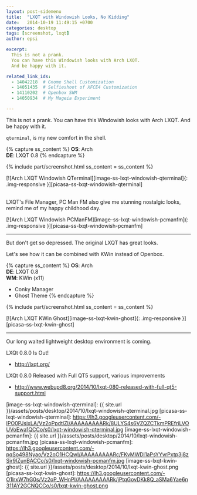 ```yaml
---
layout: post-sidemenu
title:  "LXQT with Windowish Looks, No Kidding"
date:   2014-10-19 11:49:15 +0700
categories: desktop
tags: [screenshot, lxqt]
author: epsi

excerpt:
  This is not a prank.
  You can have this Windowish looks with Arch LXQT.
  And be happy with it.

related_link_ids: 
  - 14042218  # Gnome Shell Customization
  - 14051435  # Selfieshoot of XFCE4 Customization
  - 14110202  # Openbox SWM
  - 14050934  # My Mageia Experiment

---
```


This is not a prank.
You can have this Windowish looks with Arch LXQT.
And be happy with it.

<code>qterminal</code>, is my new comfort in the shell.

{% capture ss_content %}
<strong>OS</strong>: Arch<br/>
<strong>DE</strong>: LXQT 0.8
{% endcapture %}

{% include part/screenshot.html ss_content = ss_content %}

[![Arch LXQT Windowish QTerminal][image-ss-lxqt-windowish-qterminal]{: .img-responsive }][picasa-ss-lxqt-windowish-qterminal]
<br/><br/>

LXQT's File Manager, PC Man FM also give me stunning nostalgic looks,
remind me of my happy childhood day.

[![Arch LXQT Windowish PCManFM][image-ss-lxqt-windowish-pcmanfm]{: .img-responsive }][picasa-ss-lxqt-windowish-pcmanfm]
<br/>

-- -- --

But don't get so depressed.
The original LXQT has great looks.

Let's see how it can be combined with KWin instead of Openbox.

{% capture ss_content %}
<strong>OS</strong>: Arch<br/>
<strong>DE</strong>: LXQT 0.8<br/>
<strong>WM</strong>: KWin (x11)<br/>
  + Conky Manager<br/>
  + Ghost Theme
{% endcapture %}

{% include part/screenshot.html ss_content = ss_content %}



[![Arch LXQT KWin Ghost][image-ss-lxqt-kwin-ghost]{: .img-responsive }][picasa-ss-lxqt-kwin-ghost]
<br/>

-- -- --

Our long waited lightweight desktop environment is coming.

LXQt 0.8.0 Is Out!

* <http://lxqt.org/>

LXQt 0.8.0 Released with Full QT5 support, various improvements

* <http://www.webupd8.org/2014/10/lxqt-080-released-with-full-qt5-support.html>


[//]: <> ( -- -- -- links below -- -- -- )

[image-ss-lxqt-windowish-qterminal]: {{ site.url }}/assets/posts/desktop/2014/10/lxqt-windowish-qterminal.jpg
[picasa-ss-lxqt-windowish-qterminal]: https://lh3.googleusercontent.com/-IPO0PJsixLA/Vz2oPpdtlZI/AAAAAAAAARk/8ULYS4s6VZQZCTkmPREfriLVOUVoEwa1QCCo/s0/lxqt-windowish-qterminal.jpg
[image-ss-lxqt-windowish-pcmanfm]: {{ site.url }}/assets/posts/desktop/2014/10/lxqt-windowish-pcmanfm.jpg
[picasa-ss-lxqt-windowish-pcmanfm]: https://lh3.googleusercontent.com/-pqSo498Nyao/Vz2oO1HCQwI/AAAAAAAAARc/FKvMWDI1aPsYYvrPxtp3j8zSir9IZunBACCo/s0/lxqt-windowish-pcmanfm.jpg
[image-ss-lxqt-kwin-ghost]: {{ site.url }}/assets/posts/desktop/2014/10/lxqt-kwin-ghost.png
[picasa-ss-lxqt-kwin-ghost]: https://lh3.googleusercontent.com/-O1lrxW7hG0s/Vz2oP_WHnPI/AAAAAAAAARk/jPtqGovDKk8Q_aSMa6Yae6n311AY2GCNQCCo/s0/lxqt-kwin-ghost.png
